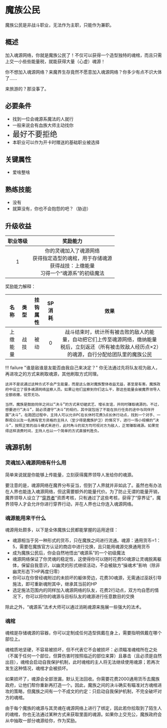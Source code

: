 # 魔族公民

魔族公民是非战斗职业，无法作为主职，只能作为兼职。

## 概述

加入魂源网络，你就是魔族公民了！不仅可以获得一个造型独特的魂棺，而且只需上交一小些些能量税，就能获得大量（心虚）魂源！

你不想加入魂源网络？来魔界生存竟然不愿意加入魂源网络？你多少有点不识大体了……

来旅游的？那没事了。

## 必要条件

* 找到一位会魂源系魔法的人就行
* 一般来说会有血族大师主动找你
* <font size=5>最好不要拒绝</font>
* 本职业可以作为开卡时赠送的基础职业被选择

## 关键属性

* 爱啥整啥

## 熟练技能

* 没有
* 就算没有，你也不会抱怨的吧？（胁迫）

## 升级收益

职业等级|奖励能力
:--:|:--:
1|你的灵魂加入了魂源网络<br>获得指定造型的魂棺，用于存储魂源<br>获得战技：上缴能量<br>习得一个“魂源系”的初级魔法

奖励能力解释：

名称|类型|挂钩属性|SP消耗|效果
:--:|:--:|:--:|:--:|:--:
上缴能量|战技|被动|0|战斗结束时，统计所有被击败的敌人的能量，自动把它们上传至魂源网络，缴纳能量税后，立刻返还（所有被击败敌人经历点×2）的魂源，自行分配给团队里的魔族公民

!!! failure "谁是敌谁是友能否由我自己来决定？"
    你无法通过先将队友视为敌人，再进攻之的方式来刷取魂源，其他刷取方式同理。

    这并不是说通过这种方式不会产生能量，而是这么做对魔族整体收益无益，甚至是有害。魔族政府中设立了很多魂源网络监察人员。如果让他们监察到你们这么干，那这些能量会被魔界领导人全额收缴，徒劳无功。

    当然，魔族是鼓励同伴之间以“决斗”的方式来切磋武艺、增长友谊，并同时赚取魂源的。不过，想要进行“决斗”，就必须遵守“决斗”的规约，其中就包括了不能在执行任务的途中与同伴开展“决斗”。在跑团过程中，主持人可以允许PC在长休时花费3点长休行动点，找到一个对手、一群观众以及一名拥有官方资格的主持人（至少得是魔族护卫）的情况下，进行一场小规模的“决斗”，按照正常的战斗模式来进行，此时角斗的双方均可视对方为敌人，正常赚取魂源。如果觉得这样浪费时间，主持人也以一个简单的方式直接判胜负。

## 魂源机制

### 灵魂加入魂源网络有什么用

简单来说就是你能够上传能量，立刻获得魔界领导人发给你的魂源。

要注意的是，魂源网络在魔界分布妥当，但到了人界就并非如此了。虽然也有办法在人界也能连入魂源网络，但这需要额外的能量代价。为了防止无谓的能量开销，魔界领导人设立了“<a href="../interWorlder" target="_blank">穿界者</a>”资质考核，只有通过了这些考核，获得了“穿界证”，魔界领导人才会允许你进行穿界行动，并在人界也让你连入魂源网络。

### 魂源能用来干什么

魂源用处颇多，以下是全体魔族公民都能掌握的运用途径：

* 魂源相当于另一种形式的货币，只在魔族之间进行流通。魂源：通用货币=1：5，需要在魔族官方认证的商店中进行兑换，且只能用魂源兑换通用货币
* 成为魔族公民后，你会自然地悟出“魂源系”的一个初级魔法
* 魂源网络保证了你灵魂的稳定性，这使得你可以随时花费50魂源让灵魂脱离躯体，保留自我意识，以幽灵的形式继续活动，不会被敌方“操魂术”影响（除非幽灵形态下HP再度归零）
* 你可以在你曾经魂附过的未损坏的躯体旁边，花费30魂源，无需通过巫妖引导施法，即可重新魂附其中，继承其当前的HP
* 选定施法范围内的同样加入魂源网络的队友，花费2行动点，双方均自愿的情况下，你可以将你的魂源与目标队友的魂源进行任意数目的交换

除此之外，“魂源系”法术大师可以通过消耗魂源来施展一些强大的法术。

### 魂棺

魂棺是存储魂源的容器，你可以定制成任何造型佩戴在身上，需要指明佩戴在哪个部位上。

魂棺质地坚硬，不容易被损坏，但不代表它不会被损坏：必须瞄准魂棺所在之处（不属于任何一个部位，但算伤害时按照临近的部位来算）且暴击（且必须是自然出目），魂棺会启动自我保护机制，此时魂棺的主人将无法继续使用魂源；若再次发生这种情况，魂棺才会被损坏。

如果损坏了，魂源会全部泄漏，默认无法回收。你需要花费2000通用货币去魔族政府，让他们帮你重新再打造一个。因此，魔族之间的决斗确实有瞄准对方魂棺进攻的策略，但魔族之间有一个不成文的约定：只启动自我保护机制，不完全破坏对方的魂棺。

由于每个魔族的魂源与其灵魂在魂源网络上进行了绑定，因此若你拾取到了陌生人的魂棺，你也无法通过某种方式来获取里面的魂源。如果你上交充公，魔族政府会从中抽取一部分魂源给你，作为奖励。

